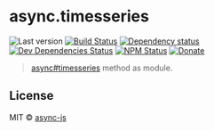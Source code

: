 # async.timesseries

![Last version](https://img.shields.io/github/tag/async-js/timesseries.svg?style=flat-square)
[![Build Status](http://img.shields.io/travis/async-js/timesseries/master.svg?style=flat-square)](https://travis-ci.org/async-js/timesseries)
[![Dependency status](http://img.shields.io/david/async-js/timesseries.svg?style=flat-square)](https://david-dm.org/async-js/timesseries)
[![Dev Dependencies Status](http://img.shields.io/david/dev/async-js/timesseries.svg?style=flat-square)](https://david-dm.org/async-js/timesseries#info=devDependencies)
[![NPM Status](http://img.shields.io/npm/dm/timesseries.svg?style=flat-square)](https://www.npmjs.org/package/timesseries)
[![Donate](https://img.shields.io/badge/donate-paypal-blue.svg?style=flat-square)](https://paypal.me/kikobeats)

> [async#timesseries](https://github.com/async-js/async#timesseries) method as module.

## License

MIT © [async-js](https://github.com/async-js)
